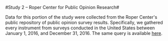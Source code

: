 #Study 2 – Roper Center for Public Opinion Research#

Data for this portion of the study were collected from the Roper Center's public repository of public opinion survey results. Specifically, we gathered every instrument from surveys conducted in the United States between January 1, 2016, and December 31, 2016. The same query is available [here](https://ropercenter.cornell.edu/CFIDE/cf/action/catalog/catalogResult.cfm?keyword=&country=1&organization=&type=&fromDate=1%2F1%2F2016&toDate=12%2F31%2F2016&search.x=50&search.y=14&sortBy=BEG_DATE_DESC).
